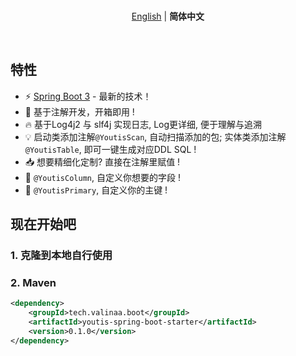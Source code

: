 <br>

<p align='center'>
<a href="https://github.com/Valinaa/youtis-spring-boot/blob/master/README.md">English</a> | <b>简体中文</b>
</p>

<br>

## 特性

* ⚡️ [Spring Boot 3](https://spring.io/projects/spring-boot) - 最新的技术！
* 🎉 基于注解开发，开箱即用 !
* 🔥 基于Log4j2 与 slf4j 实现日志, Log更详细, 便于理解与追溯
* 💡 启动类添加注解`@YoutisScan`, 自动扫描添加的包; 实体类添加注解`@YoutisTable`, 即可一键生成对应DDL SQL !
* 📥 想要精细化定制? 直接在注解里赋值 !
* 🎨 `@YoutisColumn`, 自定义你想要的字段 !
* 🔑 `@YoutisPrimary`, 自定义你的主键 !

## 现在开始吧

### 1. 克隆到本地自行使用

### 2. Maven

```xml
<dependency>
    <groupId>tech.valinaa.boot</groupId>
    <artifactId>youtis-spring-boot-starter</artifactId>
    <version>0.1.0</version>
</dependency>
```
